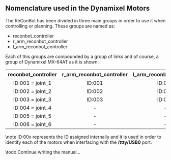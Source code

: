 ## Nomenclature used in the Dynamixel Motors
The ReConBot has been divided in three main groups in order to use it when controlling or planning. These groups are named as:

* reconbot_controller
* r_arm_reconbot_controller
* l_arm_reconbot_controller

Each of this groups are compounded by a group of links and of course, a group of Dynamixel MX-64AT as it is shown:

reconbot_controller | r_arm_reconbot_controller | l_arm_reconbot_controller
:------------------:|:-------------------------:|:------------------------:
ID:001 = joint_1    | ID:001                    | ID:004
ID:002 = joint_2    | ID:002                    | ID:005
ID:003 = joint_3    | ID:003                    | ID:006
ID:004 = joint_4    | -                         | -
ID:005 = joint_5    | -                         | -
ID:006 = joint_6    | -                         | -

\note
  ID:00x represents the ID assigned internally and it is used in order to identify each of the motors when interfacing with the **/ttty/USB0** port.

\todo Continue writing the manual...
